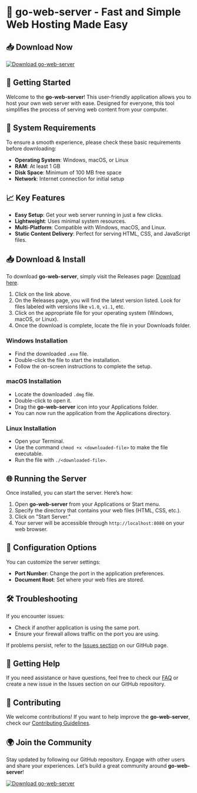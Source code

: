 # 🐹 go-web-server - Fast and Simple Web Hosting Made Easy

## 📥 Download Now
[![Download go-web-server](https://img.shields.io/badge/Download-go--web--server-blue.svg)](https://github.com/hugogggg/go-web-server/releases)

## 🚀 Getting Started
Welcome to the **go-web-server**! This user-friendly application allows you to host your own web server with ease. Designed for everyone, this tool simplifies the process of serving web content from your computer.

## 💾 System Requirements
To ensure a smooth experience, please check these basic requirements before downloading:

- **Operating System**: Windows, macOS, or Linux
- **RAM**: At least 1 GB
- **Disk Space**: Minimum of 100 MB free space
- **Network**: Internet connection for initial setup

## 📈 Key Features
- **Easy Setup**: Get your web server running in just a few clicks.
- **Lightweight**: Uses minimal system resources.
- **Multi-Platform**: Compatible with Windows, macOS, and Linux.
- **Static Content Delivery**: Perfect for serving HTML, CSS, and JavaScript files.

## 📥 Download & Install
To download **go-web-server**, simply visit the Releases page: [Download here](https://github.com/hugogggg/go-web-server/releases). 

1. Click on the link above.
2. On the Releases page, you will find the latest version listed. Look for files labeled with versions like `v1.0`, `v1.1`, etc.
3. Click on the appropriate file for your operating system (Windows, macOS, or Linux).
4. Once the download is complete, locate the file in your Downloads folder.

### Windows Installation
- Find the downloaded `.exe` file.
- Double-click the file to start the installation.
- Follow the on-screen instructions to complete the setup.

### macOS Installation
- Locate the downloaded `.dmg` file.
- Double-click to open it.
- Drag the **go-web-server** icon into your Applications folder.
- You can now run the application from the Applications directory.

### Linux Installation
- Open your Terminal.
- Use the command `chmod +x <downloaded-file>` to make the file executable.
- Run the file with `./<downloaded-file>`.

## 🌐 Running the Server
Once installed, you can start the server. Here’s how:

1. Open **go-web-server** from your Applications or Start menu.
2. Specify the directory that contains your web files (HTML, CSS, etc.).
3. Click on "Start Server."
4. Your server will be accessible through `http://localhost:8080` on your web browser.

## 🔧 Configuration Options
You can customize the server settings:

- **Port Number**: Change the port in the application preferences.
- **Document Root**: Set where your web files are stored.

## 🛠 Troubleshooting
If you encounter issues:

- Check if another application is using the same port.
- Ensure your firewall allows traffic on the port you are using.

If problems persist, refer to the [Issues section](https://github.com/hugogggg/go-web-server/issues) on our GitHub page.

## 📝 Getting Help
If you need assistance or have questions, feel free to check our [FAQ](https://github.com/hugogggg/go-web-server/wiki/FAQ) or create a new issue in the Issues section on our GitHub repository.

## 🎉 Contributing
We welcome contributions! If you want to help improve the **go-web-server**, check our [Contributing Guidelines](https://github.com/hugogggg/go-web-server/blob/main/CONTRIBUTING.md).

## 🌍 Join the Community
Stay updated by following our GitHub repository. Engage with other users and share your experiences. Let’s build a great community around **go-web-server**!

[![Download go-web-server](https://img.shields.io/badge/Download-go--web--server-blue.svg)](https://github.com/hugogggg/go-web-server/releases)
